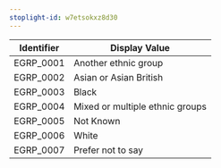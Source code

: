 ```yaml
---
stoplight-id: w7etsokxz8d30
---
```


Identifier  |  Display Value
------------|---------------------------------
EGRP_0001   |  Another ethnic group
EGRP_0002   |  Asian or Asian British
EGRP_0003   |  Black
EGRP_0004   |  Mixed or multiple ethnic groups
EGRP_0005   |  Not Known
EGRP_0006   |  White
EGRP_0007   |  Prefer not to say